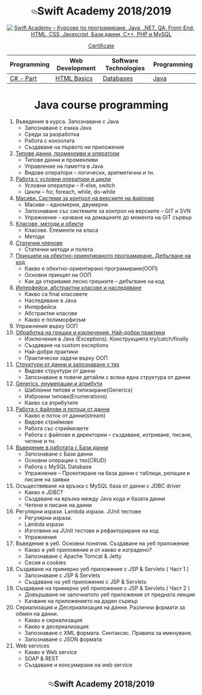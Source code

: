 

<h1 align="center"><a id="user-content-swift-academy-20132014" class="anchor" aria-hidden="true" href="#swift-academy-20132014"><svg class="octicon octicon-link" viewBox="0 0 16 16" version="1.1" width="16" height="16" aria-hidden="true"><path fill-rule="evenodd" d="M4 9h1v1H4c-1.5 0-3-1.69-3-3.5S2.55 3 4 3h4c1.45 0 3 1.69 3 3.5 0 1.41-.91 2.72-2 3.25V8.59c.58-.45 1-1.27 1-2.09C10 5.22 8.98 4 8 4H4c-.98 0-2 1.22-2 2.5S3 9 4 9zm9-3h-1v1h1c1 0 2 1.22 2 2.5S13.98 12 13 12H9c-.98 0-2-1.22-2-2.5 0-.83.42-1.64 1-2.09V6.25c-1.09.53-2 1.84-2 3.25C6 11.31 7.55 13 9 13h4c1.45 0 3-1.69 3-3.5S14.5 6 13 6z"></path></svg></a>Swift Academy 2018/2019</h1>


  <p align="center"><a href="https://swift.bg/courses/java/" alt="Swift Academy – Курсове по програмиране. Java, .NET, QA, Front-End, HTML, CSS, Javascript, Бази данни, C++, PHP и MySQL" title="Swift Academy – Курсове по програмиране. Java, .NET, QA, Front-End, HTML, CSS, Javascript, Бази данни, C++, PHP и MySQL"><img src="http://swift.bg/wp-content/uploads/2015/06/logo.png" alt="Swift Academy – Курсове по програмиране. Java, .NET, QA, Front-End, HTML, CSS, Javascript, Бази данни, C++, PHP и MySQL" title="Swift Academy – Курсове по програмиране. Java, .NET, QA, Front-End, HTML, CSS, Javascript, Бази данни, C++, PHP и MySQL"></a></p>
  <p align="center"><a href="http://swift.bg/certificates/georgipavlovivanov/10c82ed1.pdf" alt="Swift Academy"> Certificate</a></p>
  
  
  <!-- Table style-->
<table>
<thead>
<tr>
<th>Programming</th>
<th>Web Development</th>
<th>Software Technologies</th>
  <th>Programming</th>
</tr>
</thead>
<tbody>
<tr>
<td><a href="#c---part-i">C# - Part </a></td>
<td><a href="#html-basics">HTML Basics</a></td>
<td><a href="https://github.com/Aftohtont/Swift-Home-Work/tree/master/Java/Introduction_01/Introduction/13sqldatabase">Databases</a></td>
  <td><a href="https://github.com/Aftohtont/Swift-Home-Work/tree/master/Java/Introduction_01/Introduction">Java</a></td>
</tr>
<tr></table>

<h1 align="center">Java course programming</h1>
  <!-- Programming course-->
<ol>
<li>Въведение в курса. Запознаване с Java
<ul>
<li>Запознаване с езика Java</li>
<li>Среди за разработка</li>
<li>Работа с конзолата</li>
<li>Създаване на първото ни приложение</li>
</ul>
</li>
<li><a href="https://github.com/Aftohtont/Swift-Home-Work/tree/master/Java/Introduction_01/Introduction/02Datatypes_Variables_Operators">Типове данни, променливи и оператори
</a><ul>
<li>Типове данни и променливи</li>
<li>Управление на паметта в Java</li>
<li>Видове оператори – логически, аритметични и тн.</li>
</ul>
</li>
	
<li><a href="https://github.com/Aftohtont/Swift-Home-Work/tree/master/Java/Introduction_01/Introduction/03console_conditional_loops">Работа с условни оператори и цикли</a>
<ul>
<li>Условни оператори – if-else, switch</li>
<li>Цикли – for, foreach, while, do-while</li>
</ul>
</li>
<li><a href="https://github.com/Aftohtont/Swift-Home-Work/tree/master/Java/Introduction_01/Introduction/04arrays_string">Масиви. Системи за контрол на версиите на файлове</a>
<ul>
<li>Масиви – едномерни, двумерни</li>
<li>Запознаване със системите за контрол на версиите – GIT и SVN</li>
<li>Упражнение – качване на домашните до момента на GIT сървър</li>
</ul>
</li>
<li><a href="https://github.com/Aftohtont/Swift-Home-Work/tree/master/Java/Introduction_01/Introduction/classes_objects">Класове, методи и обекти</a>
<ul>
<li>Класове. Елементи на класа</li>
<li>Методи</li>
</ul>
</li>
<li><a href="https://github.com/Aftohtont/Swift-Home-Work/tree/master/Java/Introduction_01/Introduction/classes_debugging">Статични членове</a>
<ul>
<li>Статични методи и полета</li>
</ul>
</li>
<li><a href="https://github.com/Aftohtont/Swift-Home-Work/tree/master/Java/Introduction_01/Introduction/classes_debugging">Принципи на обектно-ориентираното програмиране. Дебъгване на код</a>
<ul>
<li>Какво е обектно-ориентирано програмиране(ООП)</li>
<li>Основни принцип на ООП</li>
<li>Как да откриваме лесно грешките – дебъгване на код </li>
</ul>
</li>
<li><a href="https://github.com/Aftohtont/Swift-Home-Work/tree/master/Java/Introduction_01/Introduction/oopprinciplesextrafeature">Интерфейси, абстрактни класове и наследяване</a>
<ul>
<li>Какво са final класовете</li>
<li>Наследяване в Java</li>
<li>Интерфейси</li>
<li>Абстрактни класове</li>
<li>Какво е полиморфизъм</li>
</ul>
</li>
<li>Упражнения върху ООП
	</li>
<li><a href="https://github.com/Aftohtont/Swift-Home-Work/tree/master/Java/Introduction_01/Introduction/exception/exercise">Обработка на грешки и изключения. Най-добри практики</a>
<ul>
<li>Изключения в Java (Exceptions). Конструкцията try/catch/finally</li>
<li>Създаване на custom exceptions</li>
<li>Най-добри практики</li>
<li>Практически задачи върху ООП</li>
</ul>
</li>
<li><a href="https://github.com/Aftohtont/Swift-Home-Work/tree/master/Java/Introduction_01/Introduction/10structuredata">Структури от данни и запознаване с тях</a>
<ul>
<li>Видове структури от данни</li>
<li>Запознаване в повече детайли с всяка една структура от данни</li>
</ul>
</li>
<li><a href="https://github.com/Aftohtont/Swift-Home-Work/tree/master/Java/Introduction_01/Introduction/11generics_enums">Generics, енумерации и атрибути</a>
<ul>
<li>Шаблонни типове и типизиране(Generics)</a></li>
<li>Изброени типове(Enumerations)</li>
<li>Какво са атрибутите</li>
</ul>
</li>
<li><a href="https://github.com/Aftohtont/Swift-Home-Work/tree/master/Java/Introduction_01/Introduction/12stream">Работа с файлове и потоци от данни</a>
<ul>
<li>Какво е поток от данни(stream)</li>
<li>Видове стриймове</li>
<li>Работа със стриймовете</li>
<li>Работа с файлове и директории – създаване, изтриване, писане, четене и тн.</li>
</ul>
</li>
<li><a href="https://github.com/Aftohtont/Swift-Home-Work/tree/master/Java/Introduction_01/Introduction/13sqldatabase">Въведение в работата с Бази данни</a>
<ul>
<li>Запознаване с Бази данни</li>
<li>Основни операции с тях(CRUD)</li>
<li>Работа с MySQL Database</li>
<li>Упражнение – Проектиране на база данни с таблици, релации и писане на заявки</li>
</ul>
</li>
<li>Осъществяване на връзка с MySQL база от данни с JDBC driver
<ul>
<li>Какво е JDBC?</li>
<li>Създаване на връзка между Java кода и базата данни</li>
<li>Четене и писане на данни</li>
</ul>
</li>
<li>Регулярни изрази. Lambda изрази. JUnit тестове
<ul>
<li>Регулярни изрази. </li>
<li>Lambda изрази</li>
<li>Изготвяне на JUnit тестове и рефакториране на код </li>
<li>Упражнения</li>
</ul>
</li>
<li>Въведение в уеб. Основни понятия. Създаване на уеб приложение
<ul>
<li>Какво е уеб приложение и от какво е изградено?</li>
<li>Запознаване с Apache Tomcat &amp; Jetty</li>
<li>Сесия и cookies</li>
</ul>
</li>
<li>Създаване на примерно уеб приложение с JSP &amp; Servlets ( Част 1 )
<ul>
<li>Запознаване с JSP &amp; Servlets</li>
<li>Създаване на уеб приложение с JSP &amp; Servlets</li>
</ul>
</li>
<li>Създаване на примерно уеб приложение с JSP &amp; Servlets ( Част 2 )
<ul>
<li>Довършване не започнатото уеб приложение от предната лекция</li>
<li>Качване на приложението на даден сървър</li>
</ul>
</li>
<li>Сериализация и Десериализация на данни. Различни формати за обмен на данни.
<ul>
<li>Какво е сериализация</li>
<li>Какво е десериализация</li>
<li>Запознаване с XML формата. Синтаксис. Правила за именуване.</li>
<li>Запознаване с JSON формата</li>
</ul>
</li>
<li>Web services
<ul>
<li>Какво е Web service</li>
<li>SOAP &amp; REST</li>
<li>Създаване и консумиране на web service</li>
</ul>
</li>
</ol>

<article class="markdown-body entry-content p-5" itemprop="text"><h1 align="center"><a id="user-content-telerik-academy-20132014" class="anchor" aria-hidden="true" href="#telerik-academy-20132014"><svg class="octicon octicon-link" viewBox="0 0 16 16" version="1.1" width="16" height="16" aria-hidden="true"><path fill-rule="evenodd" d="M4 9h1v1H4c-1.5 0-3-1.69-3-3.5S2.55 3 4 3h4c1.45 0 3 1.69 3 3.5 0 1.41-.91 2.72-2 3.25V8.59c.58-.45 1-1.27 1-2.09C10 5.22 8.98 4 8 4H4c-.98 0-2 1.22-2 2.5S3 9 4 9zm9-3h-1v1h1c1 0 2 1.22 2 2.5S13.98 12 13 12H9c-.98 0-2-1.22-2-2.5 0-.83.42-1.64 1-2.09V6.25c-1.09.53-2 1.84-2 3.25C6 11.31 7.55 13 9 13h4c1.45 0 3-1.69 3-3.5S14.5 6 13 6z"></path></svg></a>Swift Academy 2018/2019</h1>
